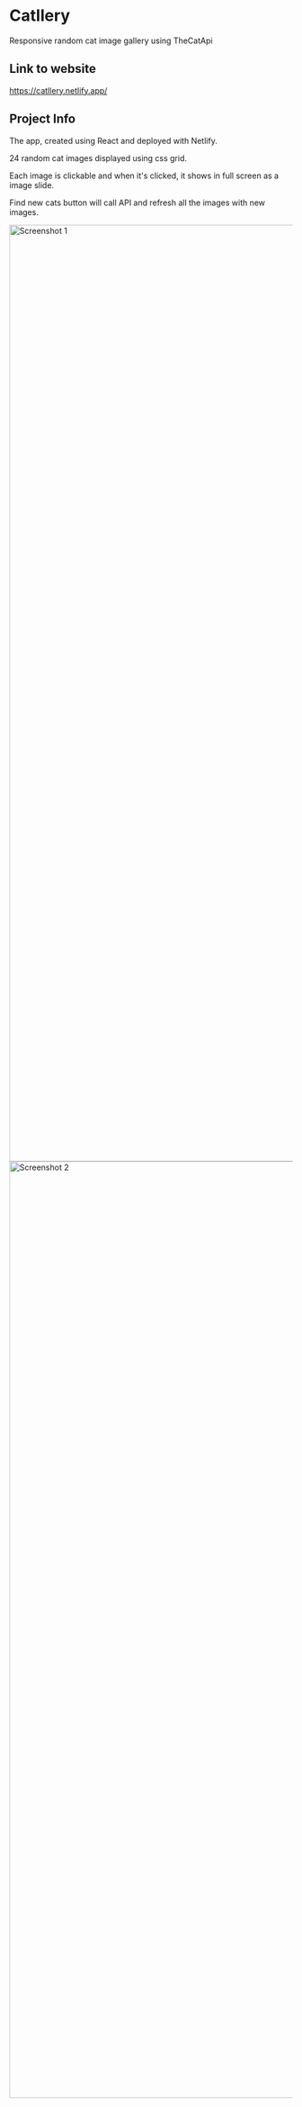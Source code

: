 # Catllery

Responsive random cat image gallery using TheCatApi

## Link to website

https://catllery.netlify.app/

## Project Info

The app, created using React and deployed with Netlify.

24 random cat images displayed using css grid.

Each image is clickable and when it's clicked, it shows in full screen as a image slide.

Find new cats button will call API and refresh all the images with new images.

<img width="1665" alt="Screenshot 1" src="https://user-images.githubusercontent.com/68902496/174604072-9af92f38-2ab9-4769-9c70-b5af4f4b0e43.png">

<img width="1665" alt="Screenshot 2" src="https://user-images.githubusercontent.com/68902496/174604182-faa2b13d-b076-4a2b-9099-d31cefa3a63e.png">